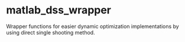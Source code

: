 # matlab_dss_wrapper
Wrapper functions for easier dynamic optimization implementations by using direct single shooting method.
